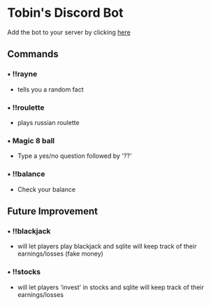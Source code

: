 # Tobin's Discord Bot
Add the bot to your server by clicking [here]()
## Commands
### • !!rayne
- tells you a random fact
### • !!roulette
- plays russian roulette
### • Magic 8 ball
- Type a yes/no question followed by '??'
### • !!balance
- Check your balance

## Future Improvement
### • !!blackjack 
- will let players play blackjack and sqlite will keep track of their earnings/losses (fake money)
### • !!stocks
- will let players 'invest' in stocks and sqlite will keep track of their earnings/losses
